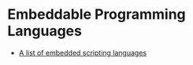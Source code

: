 # Embeddable Programming Languages

- <a href="https://github.com/dbohdan/embedded-scripting-languages" target="_blank" >A list of embedded scripting languages</a>
